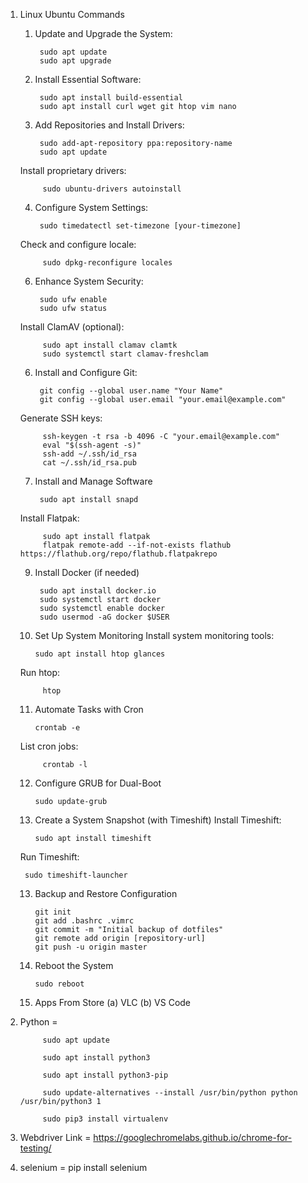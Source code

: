 1. Linux Ubuntu Commands 

	1. Update and Upgrade the System:
		
 			sudo apt update
			sudo apt upgrade

	2. Install Essential Software:

			sudo apt install build-essential
			sudo apt install curl wget git htop vim nano

	4. Add Repositories and Install Drivers:
		
  			sudo add-apt-repository ppa:repository-name
			sudo apt update

	Install proprietary drivers:

   			sudo ubuntu-drivers autoinstall

	4. Configure System Settings:

			sudo timedatectl set-timezone [your-timezone]
	Check and configure locale:

   			sudo dpkg-reconfigure locales

	6. Enhance System Security:

			sudo ufw enable
			sudo ufw status

	Install ClamAV (optional):

   			sudo apt install clamav clamtk
			sudo systemctl start clamav-freshclam

	6. Install and Configure Git:
		
  			git config --global user.name "Your Name"
			git config --global user.email "your.email@example.com"
	Generate SSH keys:

   			ssh-keygen -t rsa -b 4096 -C "your.email@example.com"
			eval "$(ssh-agent -s)"
			ssh-add ~/.ssh/id_rsa
			cat ~/.ssh/id_rsa.pub

	7. Install and Manage Software

			sudo apt install snapd
	Install Flatpak:

   			sudo apt install flatpak
			flatpak remote-add --if-not-exists flathub https://flathub.org/repo/flathub.flatpakrepo

	9. Install Docker (if needed)

	
  			sudo apt install docker.io
			sudo systemctl start docker
			sudo systemctl enable docker
			sudo usermod -aG docker $USER

	10. Set Up System Monitoring
	Install system monitoring tools:
		
  			sudo apt install htop glances
	Run htop:

   			htop

	11. Automate Tasks with Cron
			
   			crontab -e
	List cron jobs:

			crontab -l

	12. Configure GRUB for Dual-Boot
		
  			sudo update-grub

	13. Create a System Snapshot (with Timeshift)
	Install Timeshift:
		
  			sudo apt install timeshift

	Run Timeshift:

		sudo timeshift-launcher

	13. Backup and Restore Configuration
		
 			git init
			git add .bashrc .vimrc
			git commit -m "Initial backup of dotfiles"
			git remote add origin [repository-url]
			git push -u origin master

	14. Reboot the System
		
  			sudo reboot
	
	15. Apps From Store 
		(a) VLC 
		(b) VS Code
		

3. Python          =	

   			sudo apt update

   			sudo apt install python3
			
			sudo apt install python3-pip
			
			sudo update-alternatives --install /usr/bin/python python /usr/bin/python3 1
			
			sudo pip3 install virtualenv

2. Webdriver Link  = https://googlechromelabs.github.io/chrome-for-testing/

3. selenium        = pip install selenium
